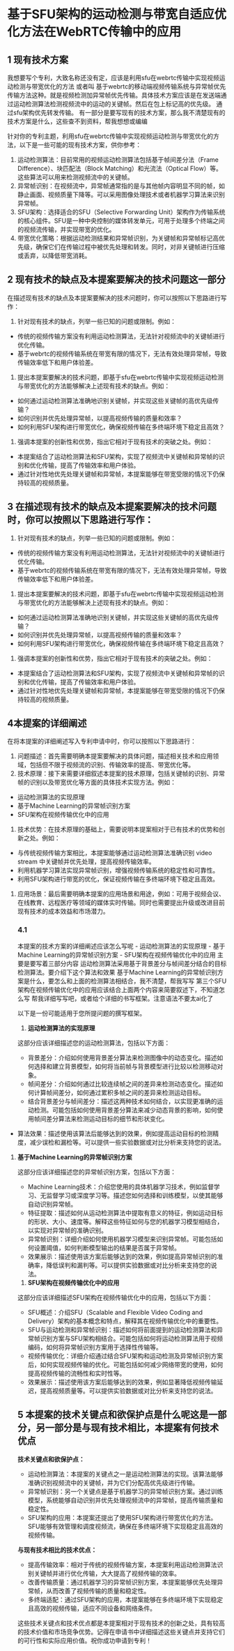 # 基于SFU架构的运动检测与带宽自适应优化方法在WebRTC传输中的应用

## 1 现有技术方案

​	我想要写个专利，大致名称还没有定，应该是利用sfu在webrtc传输中实现视频运动检测与带宽优化的方法  或者叫 基于webrtc的移动端视频传输系统与异常帧优先传输方法这种。就是视频检测加异常帧优先传输。具体技术方案应该是在发送端通过运动检测算法检测视频流中的运动的关键帧。然后在包上标记高的优先级。 通过sfu架构优先转发传输。 有一部分是要写现有的技术方案，那么我不清楚现有的技术方案是什么，这些查不到资料，帮我想想或编编

针对你的专利主题，利用sfu在webrtc传输中实现视频运动检测与带宽优化的方法，以下是一些可能的现有技术方案，供你参考：

1. 运动检测算法：目前常用的视频运动检测算法包括基于帧间差分法（Frame Difference）、块匹配法（Block Matching）和光流法（Optical Flow）等。这些算法可以用来检测视频流中的关键帧。
2. 异常帧识别：在视频流中，异常帧通常指的是与其他帧内容明显不同的帧，如静止画面、视频质量下降等。可以采用图像处理技术或者机器学习算法来识别异常帧。
3. SFU架构：选择适合的SFU（Selective Forwarding Unit）架构作为传输系统的核心组件。SFU是一种中央控制的媒体转发单元，可用于处理多个终端之间的视频流传输，并实现带宽的优化。
4. 带宽优化策略：根据运动检测结果和异常帧识别，为关键帧和异常帧标记高优先级，确保它们在传输过程中被优先处理和转发。同时，对非关键帧进行压缩或丢弃，以降低带宽消耗。

## 2 现有技术的缺点及本提案要解决的技术问题这一部分

在描述现有技术的缺点及本提案要解决的技术问题时，你可以按照以下思路进行写作：

1. 针对现有技术的缺点，列举一些已知的问题或限制。例如：

- 传统的视频传输方案没有利用运动检测算法，无法针对视频流中的关键帧进行优化传输。
- 基于webrtc的视频传输系统在带宽有限的情况下，无法有效处理异常帧，导致传输效率低下和用户体验差。

1. 提出本提案要解决的技术问题，即基于sfu在webrtc传输中实现视频运动检测与带宽优化的方法能够解决上述现有技术的缺点。例如：

- 如何通过运动检测算法准确地识别关键帧，并实现这些关键帧的高优先级传输？
- 如何识别并优先处理异常帧，以提高视频传输的质量和效率？
- 如何利用SFU架构进行带宽优化，确保视频传输在多终端环境下稳定且高效？

1. 强调本提案的创新性和优势，指出它相对于现有技术的突破之处。例如：

- 本提案结合了运动检测算法和SFU架构，实现了视频流中关键帧和异常帧的识别和优化传输，提高了传输效率和用户体验。
- 通过针对性地优先处理关键帧和异常帧，本提案能够在带宽受限的情况下仍保持较高的视频质量。

## 3 在描述现有技术的缺点及本提案要解决的技术问题时，你可以按照以下思路进行写作：

1. 针对现有技术的缺点，列举一些已知的问题或限制。例如：

- 传统的视频传输方案没有利用运动检测算法，无法针对视频流中的关键帧进行优化传输。
- 基于webrtc的视频传输系统在带宽有限的情况下，无法有效处理异常帧，导致传输效率低下和用户体验差。

1. 提出本提案要解决的技术问题，即基于sfu在webrtc传输中实现视频运动检测与带宽优化的方法能够解决上述现有技术的缺点。例如：

- 如何通过运动检测算法准确地识别关键帧，并实现这些关键帧的高优先级传输？
- 如何识别并优先处理异常帧，以提高视频传输的质量和效率？
- 如何利用SFU架构进行带宽优化，确保视频传输在多终端环境下稳定且高效？

1. 强调本提案的创新性和优势，指出它相对于现有技术的突破之处。例如：

- 本提案结合了运动检测算法和SFU架构，实现了视频流中关键帧和异常帧的识别和优化传输，提高了传输效率和用户体验。
- 通过针对性地优先处理关键帧和异常帧，本提案能够在带宽受限的情况下仍保持较高的视频质量。

## 4本提案的详细阐述

在将本提案的详细阐述写入专利申请中时，你可以按照以下思路进行：

1. 问题描述：首先需要明确本提案要解决的具体问题，描述相关技术和应用领域，包括但不限于视频流的识别、传输效率的提高、带宽优化等。
2. 技术原理：接下来需要详细叙述本提案的技术原理，包括关键帧的识别、异常帧的识别以及带宽优化等方面的具体技术实现方法。例如：

- 运动检测算法的实现原理
- 基于Machine Learning的异常帧识别方案
- SFU架构在视频传输优化中的应用

1. 技术优势：在技术原理的基础上，需要说明本提案相对于已有技术的优势和创新之处。例如：

- 与传统视频传输方案相比，本提案能够通过运动检测算法准确识别 video stream 中关键帧并优先处理，提高视频传输效率。
- 利用机器学习算法实现异常帧识别，增强视频传输系统的稳定性和可靠性。
- 利用SFU架构进行带宽的优化，保证视频传输在多终端环境下稳定且高效。

1. 应用场景：最后需要明确本提案的应用场景和用途，例如：可用于视频会议、在线教育、远程医疗等领域的媒体实时传输。同时也需要提出升级或改进目前现有技术的成本效益和市场潜力。

   

   ### 4.1

   本提案的技术方案的详细阐述应该怎么写呢 - 运动检测算法的实现原理 - 基于Machine Learning的异常帧识别方案 - SFU架构在视频传输优化中的应用 主要是要写着三部分内容 运动检测算法采用基于背景差分与帧间差分结合的目标检测算法。要介绍下这个算法和效果 基于Machine Learning的异常帧识别方案是什么，要怎么和上面的检测算法相结合，我不清楚，帮我写写 第三个SFU架构在视频传输优化中的应用应该结合上面两个内容来简要叙述下，不知道怎么写 帮我详细写写吧，或者给个详细的书写框架。注意语法不要太ai化了

   

   以下是一份可能适用于您所提问题的撰写框架。
   
   1. **运动检测算法的实现原理**

   这部分应该详细描述您的运动检测算法，包括以下方面：

   - 背景差分：介绍如何使用背景差分算法来检测图像中的动态变化。描述如何选择和建立背景模型，如何将当前帧与背景模型进行比较以检测移动对象。
   - 帧间差分：介绍如何通过比较连续帧之间的差异来检测动态变化。描述如何计算帧间差分，如何通过累积多帧之间的差异来检测运动目标。
   - 结合背景差分与帧间差分：描述这两种技术如何结合，以实现更准确的运动检测。可能包括如何使用背景差分算法来减少动态背景的影响，如何使用帧间差分算法来检测运动目标的细节和形状变化。
- 算法效果：描述使用该算法后能够达到的效果，例如提高运动目标的检测精度，减少误检和漏检等。可以提供一些实验数据或对比分析来支持您的说法。
   
1. **基于Machine Learning的异常帧识别方案**
   
   这部分应该详细描述您的异常帧识别方案，包括以下方面：
   
   - Machine Learning技术：介绍您使用的具体机器学习技术，例如监督学习、无监督学习或深度学习等。描述您如何选择和训练模型，以使其能够自动识别异常帧。
   - 特征提取：描述如何从运动检测算法中提取有意义的特征，例如运动目标的形状、大小、速度等。解释这些特征如何与您的机器学习模型相结合，以实现对异常帧的准确识别。
   - 异常帧识别：详细介绍如何使用机器学习模型来识别异常帧。可能包括如何设置阈值，如何判断模型输出的结果是否属于异常帧。
   - 效果展示：描述使用该方案后能够达到的效果，例如提高异常帧识别的准确率，降低误判和漏判等。可以提供实验数据或对比分析来支持您的说法。
   
   1. **SFU架构在视频传输优化中的应用**
   
   这部分应该详细描述SFU架构在视频传输优化中的应用，包括以下方面：
   
   - SFU概述：介绍SFU（Scalable and Flexible Video Coding and Delivery）架构的基本概念和特点，解释其在视频传输优化中的重要性。
   - SFU与运动检测和异常帧识别：描述如何将前面提到的运动检测算法和异常帧识别方案与SFU架构相结合。可能包括如何将运动检测算法用于视频编码，如何将异常帧识别方案用于选择性传输等。
   - 视频传输优化：详细介绍通过结合SFU架构和运动检测及异常帧识别方案后，如何实现视频传输的优化。可能包括如何减少网络带宽的使用，如何提高视频传输的流畅性和实时性等。
   - 效果展示：描述使用该方案后能够达到的效果，例如显著降低视频传输延迟，提高视频质量等。可以提供实验数据或对比分析来支持您的说法。
   
   
   
   ## 5 本提案的技术关键点和欲保护点是什么呢这是一部分，另一部分是与现有技术相比，本提案有何技术优点
   
   **技术关键点和欲保护点：**
   
   - 运动检测算法：本提案的关键点之一是运动检测算法的实现。该算法能够准确识别视频流中的关键帧，并为它们分配高优先级进行传输。
   - 异常帧识别：另一个关键点是基于机器学习的异常帧识别方案。通过训练模型，系统能够自动识别并优先处理视频流中的异常帧，提高传输质量和稳定性。
   - SFU架构的应用：本提案还提出了使用SFU架构进行带宽优化的方法。SFU能够有效管理和调度视频流，确保在多终端环境下实现稳定且高效的视频传输。
   
   **与现有技术相比的技术优点：**
   
   - 提高传输效率：相对于传统的视频传输方案，本提案利用运动检测算法识别关键帧并进行优化传输，大大提高了视频传输的效率。
   - 改善传输质量：通过机器学习的异常帧识别方案，本提案能够优先处理异常帧，从而改善了视频传输的质量和稳定性。
   - 多终端适配：通过SFU架构的应用，本提案能够在多终端环境下实现稳定且高效的视频传输，适应不同设备和网络条件。
   
   这些技术关键点和技术优点都是本提案相对于现有技术的创新之处，具有较高的技术价值和市场竞争优势。记得在申请书中详细描述这些关键点并支持它们的可行性和实际应用价值。祝你成功申请到专利！
   
   